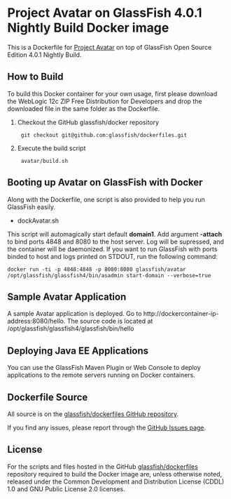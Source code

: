 # Project Avatar on GlassFish 4.0.1 Nightly Build Docker image

This is a Dockerfile for [Project Avatar](http://avatar.java.net) on top of GlassFish Open Source Edition 4.0.1 Nightly Build. 

## How to Build

To build this Docker container for your own usage, first please download the WebLogic 12c ZIP Free Distribution for Developers and drop the downloaded file in the same folder as the Dockerfile.

1. Checkout the GitHub glassfish/docker repository

        git checkout git@github.com:glassfish/dockerfiles.git

2. Execute the build script

        avatar/build.sh

## Booting up Avatar on GlassFish with Docker

Along with the Dockerfile, one script is also provided to help you run GlassFish easily.

 * dockAvatar.sh

This script will automagically start default **domain1**. Add argument **-attach** to bind ports 4848 and 8080 to the host server. Log will be supressed, and the container will be daemonized. If you want to run GlassFish with ports binded to host and logs printed on STDOUT, run the following command:

    docker run -ti -p 4848:4848 -p 8080:8080 glassfish/avatar /opt/glassfish/glassfish4/bin/asadmin start-domain --verbose=true

## Sample Avatar Application

A sample Avatar application is deployed. Go to http://dockercontainer-ip-address:8080/hello. The source code is located at /opt/glassfish/glassfish4/glassfish/bin/hello

## Deploying Java EE Applications

You can use the GlassFish Maven Plugin or Web Console to deploy applications to the remote servers running on Docker containers.

## Dockerfile Source
All source is on the [glassfish/dockerfiles GitHub repository](https://github.com/glassfish/dockerfiles).

If you find any issues, please report through the [GitHub Issues page](https://github.com/glassfish/dockerfiles/issues).

## License
For the scripts and files hosted in the GitHub [glassfish/dockerfiles](https://github.com/glassfish/dockerfiles/) repository required to build the Docker image are, unless otherwise noted, released under the Common Development and Distribution License (CDDL) 1.0 and GNU Public License 2.0 licenses.
